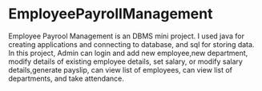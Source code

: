 # EmployeePayrollManagement
Employee Payrool Management is an DBMS mini project. I used java for creating applications and connecting to database, and sql for storing data. In this project, 
Admin can login and add new employee,new department, modify details of existing employee details, set salary, or modify salary details,generate payslip, can view list of employees, can view list of departments, and take attendance.


